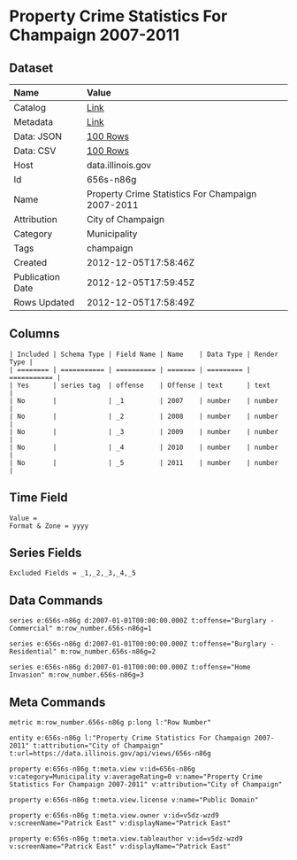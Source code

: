 # Property Crime Statistics For Champaign 2007-2011

## Dataset

| Name | Value |
| :--- | :---- |
| Catalog | [Link](https://catalog.data.gov/dataset/property-crime-statistics-for-champaign-2007-2011-86986) |
| Metadata | [Link](https://data.illinois.gov/api/views/656s-n86g) |
| Data: JSON | [100 Rows](https://data.illinois.gov/api/views/656s-n86g/rows.json?max_rows=100) |
| Data: CSV | [100 Rows](https://data.illinois.gov/api/views/656s-n86g/rows.csv?max_rows=100) |
| Host | data.illinois.gov |
| Id | 656s-n86g |
| Name | Property Crime Statistics For Champaign 2007-2011 |
| Attribution | City of Champaign |
| Category | Municipality |
| Tags | champaign |
| Created | 2012-12-05T17:58:46Z |
| Publication Date | 2012-12-05T17:59:45Z |
| Rows Updated | 2012-12-05T17:58:49Z |

## Columns

```ls
| Included | Schema Type | Field Name | Name    | Data Type | Render Type |
| ======== | =========== | ========== | ======= | ========= | =========== |
| Yes      | series tag  | offense    | Offense | text      | text        |
| No       |             | _1         | 2007    | number    | number      |
| No       |             | _2         | 2008    | number    | number      |
| No       |             | _3         | 2009    | number    | number      |
| No       |             | _4         | 2010    | number    | number      |
| No       |             | _5         | 2011    | number    | number      |
```

## Time Field

```ls
Value = 
Format & Zone = yyyy
```

## Series Fields

```ls
Excluded Fields = _1,_2,_3,_4,_5
```

## Data Commands

```ls
series e:656s-n86g d:2007-01-01T00:00:00.000Z t:offense="Burglary - Commercial" m:row_number.656s-n86g=1

series e:656s-n86g d:2007-01-01T00:00:00.000Z t:offense="Burglary - Residential" m:row_number.656s-n86g=2

series e:656s-n86g d:2007-01-01T00:00:00.000Z t:offense="Home Invasion" m:row_number.656s-n86g=3
```

## Meta Commands

```ls
metric m:row_number.656s-n86g p:long l:"Row Number"

entity e:656s-n86g l:"Property Crime Statistics For Champaign 2007-2011" t:attribution="City of Champaign" t:url=https://data.illinois.gov/api/views/656s-n86g

property e:656s-n86g t:meta.view v:id=656s-n86g v:category=Municipality v:averageRating=0 v:name="Property Crime Statistics For Champaign 2007-2011" v:attribution="City of Champaign"

property e:656s-n86g t:meta.view.license v:name="Public Domain"

property e:656s-n86g t:meta.view.owner v:id=v5dz-wzd9 v:screenName="Patrick East" v:displayName="Patrick East"

property e:656s-n86g t:meta.view.tableauthor v:id=v5dz-wzd9 v:screenName="Patrick East" v:displayName="Patrick East"
```